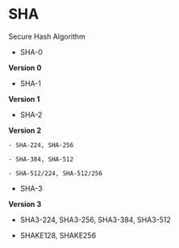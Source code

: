 # SHA

Secure Hash Algorithm



* SHA-0

**Version 0**



* SHA-1

**Version 1**



* SHA-2

**Version 2**

	- SHA-224, SHA-256

	- SHA-384, SHA-512

	- SHA-512/224, SHA-512/256



* SHA-3

**Version 3**

	
- SHA3-224, SHA3-256, SHA3-384, SHA3-512
	
- SHAKE128, SHAKE256